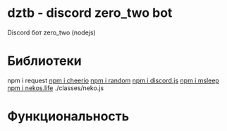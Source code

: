 # dztb - discord zero_two bot
Discord бот zero_two (nodejs)

# Библиотеки
npm i request
[npm i cheerio](https://www.npmjs.com/package/cheerio "npm i cheerio")
[npm i random](https://www.npmjs.com/package/random "npm i random")
[npm i discord.js](https://www.npmjs.com/package/discord.js "npm i discord.js")
[npm i msleep](https://www.npmjs.com/package/msleep "npm i msleep")
[npm i nekos.life](https://www.npmjs.com/package/nekos.life "npm i nekos.life")
./classes/neko.js

# Функциональность